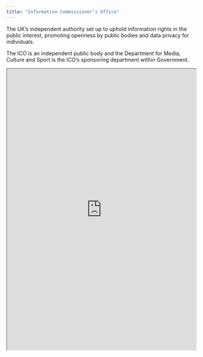 ```yaml
---
title: "Information Commissioner’s Office"
---
```


The UK’s independent authority set up to uphold information rights in the public interest, promoting openness by public bodies and data privacy for individuals.

The ICO is an independent public body and the Department for Media, Culture and Sport is the ICO’s sponsoring department within Government.

<iframe height="750" width="100%" src="https://ewelton.github.io/ktest/wiki.html#Information%20Commissioner%E2%80%99s%20Office"></iframe>
